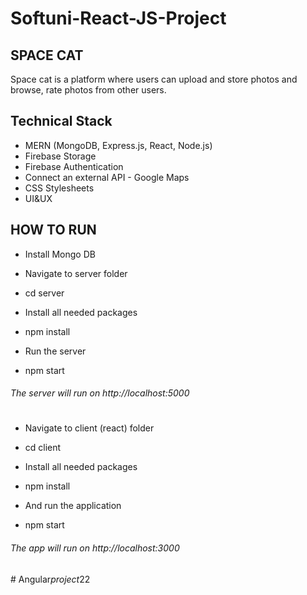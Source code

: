 # Softuni-React-JS-Project

## SPACE CAT
Space cat is a platform where users can upload and store photos and browse, rate photos from other users.

## Technical Stack

- MERN (MongoDB, Express.js, React, Node.js)
- Firebase Storage
- Firebase Authentication
- Connect an external API - Google Maps
- CSS Stylesheets
- UI&UX

## HOW TO RUN

- Install Mongo DB
- Navigate to server folder
- cd server

- Install all needed packages
- npm install

- Run the server
- npm start

###### The server will run on http://localhost:5000

# 

- Navigate to client (react) folder
- cd client

- Install all needed packages
- npm install

- And run the application
- npm start

###### The app will run on http://localhost:3000
#   A n g u l a r _ p r o j e c t _ 2 2  
 